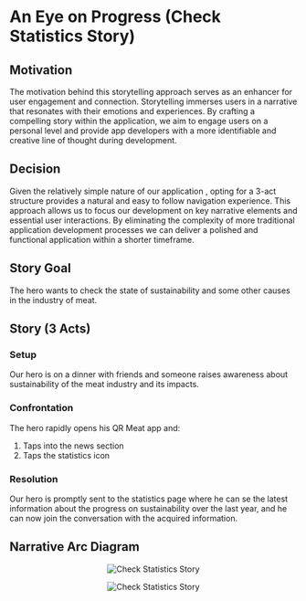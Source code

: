 # An Eye on Progress (Check Statistics Story)

## Motivation

The motivation behind this storytelling approach serves as an enhancer for user engagement and connection. Storytelling immerses users in a narrative that resonates with their emotions and experiences. By crafting a compelling story within the application, we aim to engage users on a personal level and provide app developers with a more identifiable and creative line of thought during development.

## Decision

Given the relatively simple nature of our application , opting for a 3-act structure provides a natural and easy to follow navigation experience. This approach allows us to focus our development on key narrative elements and essential user interactions. By eliminating the complexity of more traditional application development processes we can deliver a polished and functional application within a shorter timeframe.

## Story Goal

The hero wants to check the state of sustainability and some other causes in the industry of meat.

## Story (3 Acts)

### Setup

Our hero is on a dinner with friends and someone raises awareness about sustainability of the meat industry and its impacts.

### Confrontation

The hero rapidly opens his QR Meat app and:

1. Taps into the news section
2. Taps the statistics icon

### Resolution

Our hero is promptly sent to the statistics page where he can se the latest information about the progress on sustainability over the last year, and he can now join the conversation with the acquired information.

## Narrative Arc Diagram

<p align="center">
  <img src="./assets/light-check-statistics.png#gh-light-mode-only" alt="Check Statistics Story">
</p>

<p align="center">
  <img src="./assets/dark-check-statistics.png#gh-dark-mode-only" alt="Check Statistics Story">
</p>

